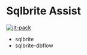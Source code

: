 # Sqlbrite Assist

[![jit-pack](https://jitpack.io/v/znyang/sqlbrite-assist.svg)](https://jitpack.io/#znyang/sqlbrite-assist)

* sqlbrite
* sqlbrite-dbflow
